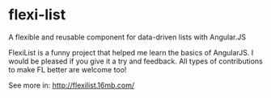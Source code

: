 # flexi-list
A flexible and reusable component for data-driven lists with Angular.JS

FlexiList is a funny project that helped me learn the basics of AngularJS.
I would be pleased if you give it a try and feedback.
All types of contributions to make FL better are welcome too!

See more in: http://flexilist.16mb.com/
